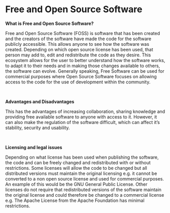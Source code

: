 # Free and Open Source Software

**What is Free and Open Source Software?**

Free and Open Source Software \(FOSS\) is software that has been created and the creators of the software have made the code for the software publicly accessible. This allows anyone to see how the software was created. Depending on which open source license has been used, that person may add to, edit and redistribute the code as they desire. This ecosystem allows for the user to better understand how the software works, to adapt it to their needs and in making those changes available to others, the software can evolve. Generally speaking, Free Software can be used for commercial purposes where Open Source Software focuses on allowing access to the code for the use of development within the community.

&nbsp;

**Advantages and Disadvantages**

This has the advantages of increasing collaboration, sharing knowledge and providing free available software to anyone with access to it. However, it can also make the regulation of the software difficult, which can affect it’s stability, security and usability.

 

**Licensing and legal issues**

Depending on what license has been used when publishing the software, the code and can be freely changed and redistributed with or without restrictions. Some licenses will allow the code to be changed but all distributed versions must maintain the original licensing e.g. it cannot be converted to a non open source license and used for commercial purposes. An example of this would be the GNU General Public License. Other licenses do not require that redistributed versions of the software maintain the original license and could therefore be changed to a commercial license e.g. The Apache License from the Apache Foundation has minimal restrictions.

